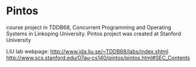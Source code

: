 # Pintos
course project in TDDB68, Concurrent Programming and Operating Systems in Linkoping University. Pintos project was created at Stanford University

LiU lab webpage: http://www.ida.liu.se/~TDDB68/labs/index.shtml </br>
http://www.scs.stanford.edu/07au-cs140/pintos/pintos.html#SEC_Contents

